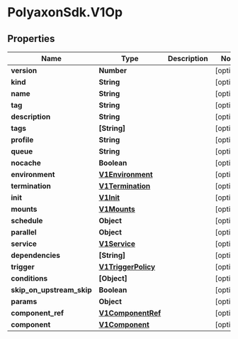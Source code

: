 # PolyaxonSdk.V1Op

## Properties
Name | Type | Description | Notes
------------ | ------------- | ------------- | -------------
**version** | **Number** |  | [optional] 
**kind** | **String** |  | [optional] 
**name** | **String** |  | [optional] 
**tag** | **String** |  | [optional] 
**description** | **String** |  | [optional] 
**tags** | **[String]** |  | [optional] 
**profile** | **String** |  | [optional] 
**queue** | **String** |  | [optional] 
**nocache** | **Boolean** |  | [optional] 
**environment** | [**V1Environment**](V1Environment.md) |  | [optional] 
**termination** | [**V1Termination**](V1Termination.md) |  | [optional] 
**init** | [**V1Init**](V1Init.md) |  | [optional] 
**mounts** | [**V1Mounts**](V1Mounts.md) |  | [optional] 
**schedule** | **Object** |  | [optional] 
**parallel** | **Object** |  | [optional] 
**service** | [**V1Service**](V1Service.md) |  | [optional] 
**dependencies** | **[String]** |  | [optional] 
**trigger** | [**V1TriggerPolicy**](V1TriggerPolicy.md) |  | [optional] 
**conditions** | **[Object]** |  | [optional] 
**skip_on_upstream_skip** | **Boolean** |  | [optional] 
**params** | **Object** |  | [optional] 
**component_ref** | [**V1ComponentRef**](V1ComponentRef.md) |  | [optional] 
**component** | [**V1Component**](V1Component.md) |  | [optional] 


